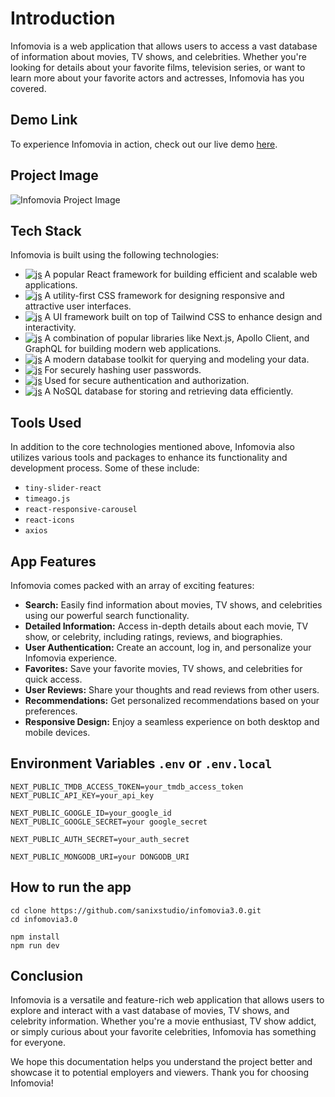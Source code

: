 # Introduction

Infomovia is a web application that allows users to access a vast database of information about movies, TV shows, and celebrities. Whether you're looking for details about your favorite films, television series, or want to learn more about your favorite actors and actresses, Infomovia has you covered.

## Demo Link

To experience Infomovia in action, check out our live demo [here](insert_demo_link_here).

## Project Image

![Infomovia Project Image](https://myblogappbucket.s3.amazonaws.com/infomovia.jpg)

## Tech Stack

Infomovia is built using the following technologies:

- [![js](https://img.shields.io/badge/Next.js-333?style=for-the-badge&logo=next.js&logoColor=white)](https://nextjs.org/) A popular React framework for building efficient and scalable web applications.
- [![js](https://img.shields.io/badge/TailwindCSS-37B7F1?style=for-the-badge&logo=TailwindCSS&logoColor=white)](https://tailwindcss.com/) A utility-first CSS framework for designing responsive and attractive user interfaces.
- [![js](https://img.shields.io/badge/Flowbite-1957E9?style=for-the-badge&logo=Flowbite&logoColor=white)](https://flowbite.com/) A UI framework built on top of Tailwind CSS to enhance design and interactivity.
- [![js](https://img.shields.io/badge/TanStack-CC5772?style=for-the-badge&logo=TanStack&logoColor=white)](https://tanstack.com/) A combination of popular libraries like Next.js, Apollo Client, and GraphQL for building modern web applications.
- [![js](https://img.shields.io/badge/Prisma-0A354B?style=for-the-badge&logo=Prisma&logoColor=white)](https://www.prisma.io/) A modern database toolkit for querying and modeling your data.
- [![js](https://img.shields.io/badge/Bcrypt-2B324C?style=for-the-badge&logo=Bcrypt&logoColor=white)](https://github.com/kelektiv/node.bcrypt.js) For securely hashing user passwords.
- [![js](https://img.shields.io/badge/JWT-B52ECD?style=for-the-badge&logo=jsonwebtoken&logoColor=white)](https://jwt.io/) Used for secure authentication and authorization.
- [![js](https://img.shields.io/badge/MongoDB-4AA63A?style=for-the-badge&logo=MongoDB&logoColor=white)](https://www.mongodb.com/) A NoSQL database for storing and retrieving data efficiently.

## Tools Used

In addition to the core technologies mentioned above, Infomovia also utilizes various tools and packages to enhance its functionality and development process. Some of these include:

- `tiny-slider-react`
- `timeago.js`
- `react-responsive-carousel`
- `react-icons`
- `axios`

## App Features

Infomovia comes packed with an array of exciting features:

- **Search:** Easily find information about movies, TV shows, and celebrities using our powerful search functionality.
- **Detailed Information:** Access in-depth details about each movie, TV show, or celebrity, including ratings, reviews, and biographies.
- **User Authentication:** Create an account, log in, and personalize your Infomovia experience.
- **Favorites:** Save your favorite movies, TV shows, and celebrities for quick access.
- **User Reviews:** Share your thoughts and read reviews from other users.
- **Recommendations:** Get personalized recommendations based on your preferences.
- **Responsive Design:** Enjoy a seamless experience on both desktop and mobile devices.

## Environment Variables `.env` or `.env.local`
```
NEXT_PUBLIC_TMDB_ACCESS_TOKEN=your_tmdb_access_token
NEXT_PUBLIC_API_KEY=your_api_key

NEXT_PUBLIC_GOOGLE_ID=your_google_id 
NEXT_PUBLIC_GOOGLE_SECRET=your google_secret

NEXT_PUBLIC_AUTH_SECRET=your_auth_secret

NEXT_PUBLIC_MONGODB_URI=your DONGODB_URI
```

## How to run the app
```
cd clone https://github.com/sanixstudio/infomovia3.0.git
cd infomovia3.0

npm install
npm run dev
```

## Conclusion

Infomovia is a versatile and feature-rich web application that allows users to explore and interact with a vast database of movies, TV shows, and celebrity information. Whether you're a movie enthusiast, TV show addict, or simply curious about your favorite celebrities, Infomovia has something for everyone.

We hope this documentation helps you understand the project better and showcase it to potential employers and viewers. Thank you for choosing Infomovia!
